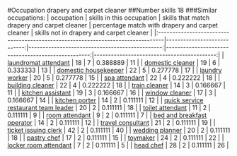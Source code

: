 #Occupation drapery and carpet cleaner
##Number skills 18
###Similar occupations:
| occupation                                                                      |   skills in this occupation |   skills that match drapery and carpet cleaner |   percentage match with drapery and carpet cleaner |   skills not in drapery and carpet cleaner |
|:--------------------------------------------------------------------------------|----------------------------:|-----------------------------------------------:|---------------------------------------------------:|-------------------------------------------:|
| [laundromat attendant](laundromat_attendant.md)                                 |                          18 |                                              7 |                                           0.388889 |                                         11 |
| [domestic cleaner](domestic_cleaner.md)                                         |                          19 |                                              6 |                                           0.333333 |                                         13 |
| [domestic housekeeper](domestic_housekeeper.md)                                 |                          22 |                                              5 |                                           0.277778 |                                         17 |
| [laundry worker](laundry_worker.md)                                             |                          20 |                                              5 |                                           0.277778 |                                         15 |
| [spa attendant](spa_attendant.md)                                               |                          22 |                                              4 |                                           0.222222 |                                         18 |
| [building cleaner](building_cleaner.md)                                         |                          22 |                                              4 |                                           0.222222 |                                         18 |
| [train cleaner](train_cleaner.md)                                               |                          14 |                                              3 |                                           0.166667 |                                         11 |
| [kitchen assistant](kitchen_assistant.md)                                       |                          19 |                                              3 |                                           0.166667 |                                         16 |
| [window cleaner](window_cleaner.md)                                             |                          17 |                                              3 |                                           0.166667 |                                         14 |
| [kitchen porter](kitchen_porter.md)                                             |                          14 |                                              2 |                                           0.111111 |                                         12 |
| [quick service restaurant team leader](quick_service_restaurant_team_leader.md) |                          20 |                                              2 |                                           0.111111 |                                         18 |
| [toilet attendant](toilet_attendant.md)                                         |                          11 |                                              2 |                                           0.111111 |                                          9 |
| [room attendant](room_attendant.md)                                             |                           9 |                                              2 |                                           0.111111 |                                          7 |
| [bed and breakfast operator](bed_and_breakfast_operator.md)                     |                          14 |                                              2 |                                           0.111111 |                                         12 |
| [travel consultant](travel_consultant.md)                                       |                          21 |                                              2 |                                           0.111111 |                                         19 |
| [ticket issuing clerk](ticket_issuing_clerk.md)                                 |                          42 |                                              2 |                                           0.111111 |                                         40 |
| [wedding planner](wedding_planner.md)                                           |                          20 |                                              2 |                                           0.111111 |                                         18 |
| [pastry chef](pastry_chef.md)                                                   |                          17 |                                              2 |                                           0.111111 |                                         15 |
| [toymaker](toymaker.md)                                                         |                          24 |                                              2 |                                           0.111111 |                                         22 |
| [locker room attendant](locker_room_attendant.md)                               |                           7 |                                              2 |                                           0.111111 |                                          5 |
| [head chef](head_chef.md)                                                       |                          28 |                                              2 |                                           0.111111 |                                         26 |
